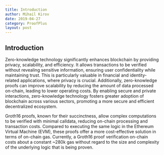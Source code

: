 ```yaml
---
title: Introduction
author: Mihail Kirov
date: 2019-04-27
category: ProofPlus
layout: post
---
```


## Introduction

Zero-knowledge technology significantly enhances blockchain by providing privacy, scalability, and efficiency. It allows transactions to be verified without revealing sensitive information, ensuring user confidentiality while maintaining trust. This is particularly valuable in financial and identity-related applications, where privacy is crucial. Additionally, zero-knowledge proofs can improve scalability by reducing the amount of data processed on-chain, leading to lower operating costs. By enabling secure and private interactions, zero-knowledge technology fosters greater adoption of blockchain across various sectors, promoting a more secure and efficient decentralized ecosystem.

Groth16 proofs, known for their succinctness, allow complex computations to be verified with minimal calldata, reducing on-chain processing and transaction costs. Compared to executing the same logic in the Ethereum Virtual Machine (EVM), these proofs offer a more cost-effective solution in terms of on-chain gas. Currently, a Groth16 proof verification on-chain costs about a constant ~280k gas without regard to the size and complexity of the underlying logic that is being proven.
